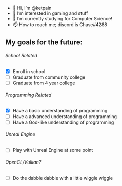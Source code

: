 - 👋 Hi, I’m @ketpain
- 👀 I’m interested in gaming and stuff
- 🌱 I’m currently studying for Computer Science!
- 📫 How to reach me; discord is Chase#4288

## My goals for the future:
###### School Related
- [x] Enroll in school
- [ ] Graduate from community college
- [ ] Graduate from 4 year college
###### Programming Related
- [x] Have a basic understanding of programming
- [ ] Have a advanced understanding of programming
- [ ] Have a God-like understanding of programming
###### Unreal Engine
- [ ] Play with Unreal Engine at some point
###### OpenCL/Vulkan?
- [ ] Do the dabble dabble with a little wiggle wiggle
